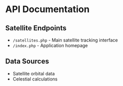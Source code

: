 # API Documentation

## Satellite Endpoints
- `/satellites.php` - Main satellite tracking interface
- `/index.php` - Application homepage

## Data Sources
- Satellite orbital data
- Celestial calculations